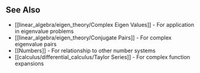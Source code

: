 ---
---

## See Also

- [[linear_algebra/eigen_theory/Complex Eigen Values]] - For application in eigenvalue problems
- [[linear_algebra/eigen_theory/Conjugate Pairs]] - For complex eigenvalue pairs
- [[Numbers]] - For relationship to other number systems
- [[calculus/differential_calculus/Taylor Series]] - For complex function expansions
